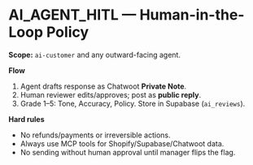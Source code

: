 # AI_AGENT_HITL — Human-in-the-Loop Policy

**Scope:** `ai-customer` and any outward-facing agent.

**Flow**

1. Agent drafts response as Chatwoot **Private Note**.
2. Human reviewer edits/approves; post as **public reply**.
3. Grade 1–5: Tone, Accuracy, Policy. Store in Supabase (`ai_reviews`).

**Hard rules**

- No refunds/payments or irreversible actions.
- Always use MCP tools for Shopify/Supabase/Chatwoot data.
- No sending without human approval until manager flips the flag.
